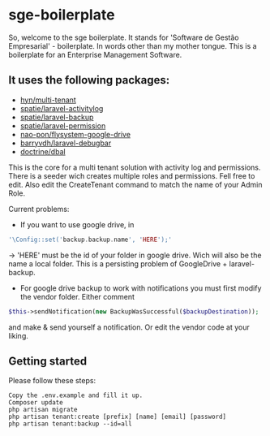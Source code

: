 # sge-boilerplate

So, welcome to the sge boilerplate.
It stands for 'Software de Gestão Empresarial' - boilerplate.
In words other than my mother tongue. This is a boilerplate for an Enterprise Management Software.

## It uses the following packages:

- [hyn/multi-tenant](https://laravel-tenancy.com/docs/hyn/5.3)
- [spatie/laravel-activitylog](https://docs.spatie.be/laravel-activitylog/v2/installation-and-setup)
- [spatie/laravel-backup](https://github.com/spatie/laravel-backup)
- [spatie/laravel-permission](https://github.com/spatie/laravel-permission)
- [nao-pon/flysystem-google-drive](https://github.com/nao-pon/flysystem-google-drive)
- [barryvdh/laravel-debugbar](https://github.com/barryvdh/laravel-debugbar)
- [doctrine/dbal](https://laravel.com/docs/5.7/migrations#modifying-columns)

This is the core for a multi tenant solution with activity log and permissions.
There is a seeder wich creates multiple roles and permissions. Fell free to edit. Also edit the CreateTenant command to match the name of your Admin Role.

Current problems:
- If you want to use google drive, in
```php
'\Config::set('backup.backup.name', 'HERE');'
```
-> 'HERE' must be the id of your folder in google drive. Wich will also be the name a local folder. This is a persisting problem of GoogleDrive + laravel-backup.
- For google drive backup to work with notifications you must first modify the vendor folder.
Either comment
```php 
$this->sendNotification(new BackupWasSuccessful($backupDestination));
```
and make & send yourself a notification. Or edit the vendor code at your liking.

## Getting started
Please follow these steps:
```
Copy the .env.example and fill it up.
Composer update
php artisan migrate
php artisan tenant:create [prefix] [name] [email] [password]
php artisan tenant:backup --id=all
```
